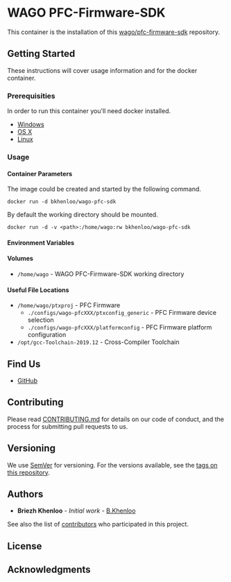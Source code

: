 # WAGO PFC-Firmware-SDK

This container is the installation of this [wago/pfc-firmware-sdk](https://github.com/wago/pfc-firmware-sdk) repository.

## Getting Started

These instructions will cover usage information and for the docker container.

### Prerequisities

In order to run this container you'll need docker installed.

* [Windows](https://docs.docker.com/windows/started)
* [OS X](https://docs.docker.com/mac/started/)
* [Linux](https://docs.docker.com/linux/started/)

### Usage

#### Container Parameters

The image could be created and started by the following command.  

```shell
docker run -d bkhenloo/wago-pfc-sdk
```

By default the working directory should be mounted. 

```shell
docker run -d -v <path>:/home/wago:rw bkhenloo/wago-pfc-sdk
```

#### Environment Variables

#### Volumes

* `/home/wago` - WAGO PFC-Firmware-SDK working directory

#### Useful File Locations

* `/home/wago/ptxproj` 						- PFC Firmware
  * `./configs/wago-pfcXXX/ptxconfig_generic`	- PFC Firmware device selection
  * `./configs/wago-pfcXXX/platformconfig`		- PFC Firmware platform configuration
* `/opt/gcc-Toolchain-2019.12`				- Cross-Compiler Toolchain


## Find Us

* [GitHub](https://github.com/BKhenloo/wago-pfc-sdk)

## Contributing

Please read [CONTRIBUTING.md](CONTRIBUTING.md) for details on our code of conduct, and the process for submitting pull requests to us.

## Versioning

We use [SemVer](http://semver.org/) for versioning. For the versions available, see the 
[tags on this repository](https://github.com/BKhenloo/holdingnuts_server/tags). 

## Authors

* **Briezh Khenloo** - *Initial work* - [B.Khenloo](https://github.com/BKhenloo)

See also the list of [contributors](https://github.com/BKhenloo/holdingnuts_server/contributors) who 
participated in this project.

## License

## Acknowledgments
